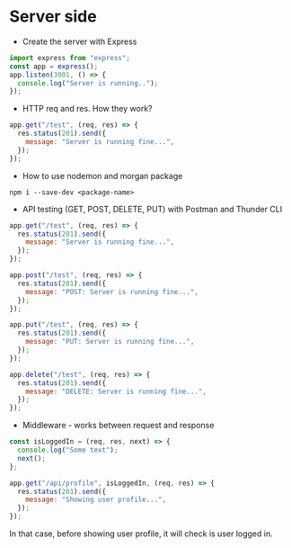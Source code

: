 # Server side

- Create the server with Express

```javascript
import express from "express";
const app = express();
app.listen(3001, () => {
  console.log("Server is running..");
});
```

- HTTP req and res. How they work?

```javascript
app.get("/test", (req, res) => {
  res.status(201).send({
    message: "Server is running fine...",
  });
});
```

- How to use nodemon and morgan package

```bsh
npm i --save-dev <package-name>
```

- API testing (GET, POST, DELETE, PUT) with Postman and Thunder CLI

```javascript
app.get("/test", (req, res) => {
  res.status(201).send({
    message: "Server is running fine...",
  });
});

app.post("/test", (req, res) => {
  res.status(201).send({
    message: "POST: Server is running fine...",
  });
});

app.put("/test", (req, res) => {
  res.status(201).send({
    message: "PUT: Server is running fine...",
  });
});

app.delete("/test", (req, res) => {
  res.status(201).send({
    message: "DELETE: Server is running fine...",
  });
});
```

- Middleware - works between request and response

```javascript
const isLoggedIn = (req, res, next) => {
  console.log("Some text");
  next();
};

app.get("/api/profile", isLoggedIn, (req, res) => {
  res.status(201).send({
    message: "Showing user profile...",
  });
});
```

In that case, before showing user profile, it will check is user logged in.
